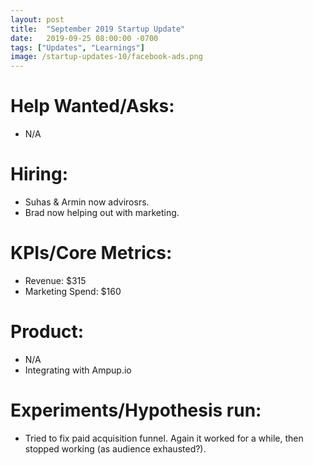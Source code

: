 ```yaml
---
layout: post
title:  "September 2019 Startup Update"
date:   2019-09-25 08:00:00 -0700
tags: ["Updates", "Learnings"]
image: /startup-updates-10/facebook-ads.png
---
```


# Help Wanted/Asks:
* N/A

# Hiring: 
* Suhas & Armin now advirosrs.
* Brad now helping out with marketing.

# KPIs/Core Metrics:
* Revenue: $315
* Marketing Spend: $160

# Product:
* N/A
* Integrating with Ampup.io

# Experiments/Hypothesis run:
* Tried to fix paid acquisition funnel. Again it worked for a while, then stopped working (as audience exhausted?).